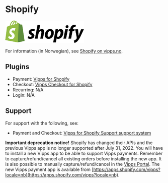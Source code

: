 <!-- START_METADATA
---
title: Shopify plugin platform
sidebar_label: Shopify
hide_table_of_contents: true
pagination_next: null
pagination_prev: null
---
END_METADATA -->

# Shopify

![Shopify logo](images/shopify.png)

For information (in Norwegian), see [Shopify on vipps.no](https://www.vipps.no/produkter-og-tjenester/bedrift/ta-betalt-paa-nett/ta-betalt-paa-nett/shopify/).


## Plugins

* Payment: [Vipps for Shopify](https://github.com/vippsas/vipps-shopify)
* Checkout: [Vipps Checkout for Shopify](https://apps.shopify.com/vipps-checkout?locale=nb)
* Recurring: N/A
* Login: N/A

## Support

For support with the following, see:

* Payment and Checkout: [Vipps for Shopify Support support system](https://vipps-shopify.atlassian.net/servicedesk/customer/portal/3)

**Important deprecation notice!** Shopify has changed their APIs and the previous
Vipps app is no longer supported after July 31, 2022. You will have to install a
new Vipps app to be able to support Vipps payments. Remember to capture/refund/cancel
all existing orders before installing the new app. It is also possible to manually
capture/refund/cancel in the [Vipps Portal](https://portal.vipps.no).
The new Vipps payment app is available from [https://apps.shopify.com/vipps?locale=nb](https://apps.shopify.com/vipps?locale=nb).
